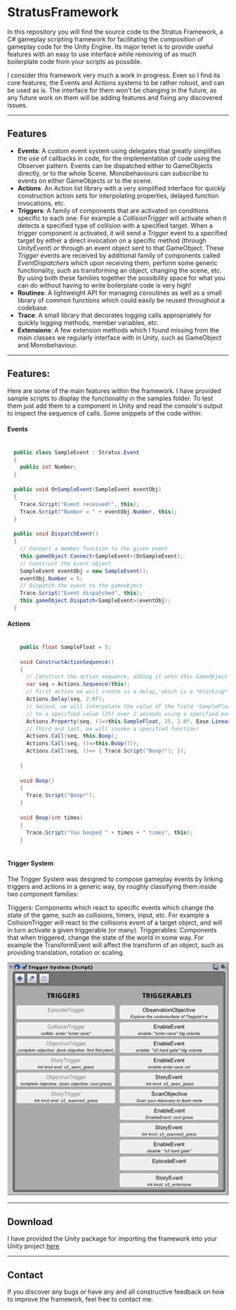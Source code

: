 # StratusFramework
In this repository you will find the source code to the Stratus Framework, a C# gameplay scripting framework for facilitating the composition of gameplay code for the Unity Engine.
Its major tenet is to provide useful features with an easy to use interface while removing of as much boilerplate code from your scripts as possible.

I consider this framework very much a work in progress. Even so I find its core features, the Events and Actions systems to be rather robust, and can be used as is. The interface for them won't be changing in the future, as any future work on them will be adding features and fixing any discovered issues.

---
## Features
- **Events**: A custom event system using delegates that greatly simplifies the use of callbacks in code, for the implementation of code using the Observer pattern. Events can be dispatched either to GameObjects directly, or to the whole Scene. Monobehaviours can subscribe to events on either GameObjects or to the scene.
- **Actions**: An Action list library with a very simplified interface for quickly construction action sets for interpolating properties, delayed function invocations, etc.
- **Triggers**: A family of components that are activated on conditions specific to each one. For example a *CollisionTrigger* will activate when it detects a specified type of collision with a specified target. When a trigger component is activated, it will send a *Trigger* event to a specified target by either a direct invocation on a specific method (through *UnityEvent*) or through an event object sent to that GameObject. 
These *Trigger* events are received by additional family of components called *EventDispatchers* which upon receiving them, perform some generic functionality, such as transforming an object, changing the scene, etc. By using both these families together the possibility space for what you can do without having to write boilerplate code is very high! 
- **Routines**: A lightweight API for managing coroutines as well as a small library of common  functions which could easily be reused throughout a codebase.
- **Trace**: A small library that decorates logging calls appropriately for quickly logging methods, member variables, etc.
- **Extensions**: A few extension methods which I found missing from the main classes we regularly interface with in Unity, such as GameObject and Monobehaviour.

---
## Features:

Here are some of the main features within the framework. I have provided sample scripts to display the functionality in the samples folder. To test them just add them to a component in Unity and read the console's output to inspect the sequence of calls. Some snippets of the code within:

#### Events

```C#

  public class SampleEvent : Stratus.Event 
  {
    public int Number;
  }

  public void OnSampleEvent(SampleEvent eventObj)
  {
    Trace.Script("Event received!", this);
    Trace.Script("Number = " + eventObj.Number, this);
  }
  
  public void DispatchEvent() 
  {
    // Connect a member function to the given event
    this.gameObject.Connect<SampleEvent>(OnSampleEvent);
    // Construct the event object
    SampleEvent eventObj = new SampleEvent();
    eventObj.Number = 5;
    // Dispatch the event to the gameobject
    Trace.Script("Event dispatched", this);
    this.gameObject.Dispatch<SampleEvent>(eventObj);
  }    
```

#### Actions

```C#

    public float SampleFloat = 5;

    void ConstructActionSequence() 
    {
      // Construct the action sequence, adding it onto this GameObject's list of active actions
      var seq = Actions.Sequence(this);
      // First action we will create is a delay, which is a *blocking* action
      Actions.Delay(seq, 2.0f);      
      // Second, we will interpolate the value of the field 'SampleFloat' from its initial value (5) 
      // to a specified value (25) over 2 seconds using a specified easing (curve) algorithm
      Actions.Property(seq, ()=>this.SampleFloat, 25, 2.0f, Ease.Linear);
      // Third and last, we will invoke a specified function!
      Actions.Call(seq, this.Boop);
      Actions.Call(seq, ()=>this.Boop(7));
	  Actions.Call(seq, ()=> { Trace.Script("Boop!"); });

    }
    
    void Boop() 
    {
      Trace.Script("Boop!");
    }
    
    void Boop(int times) 
    {
      Trace.Script("You booped " + times + " times", this);
    }
    

```

#### Trigger System

The Trigger System was designed to compose gameplay events by linking triggers and actions in a generic way, by roughly classifying them inside two component families:

Triggers: Components which react to specific events which change the state of the game, such as collisions, timers, input, etc. For example a CollisionTrigger will react to the collisions event of a target object, and will in turn activate a given triggerable (or many).
Triggerables: Components that when triggered, change the state of the world in some way. For example the TransformEvent will affect the transform of an object, such as providing translation, rotation or scaling.


![](TriggerSystemEditorV3.png)

---
## Download

I have provided the Unity package for importing the framework into your Unity project <a href=https://github.com/Azurelol/Binaries/blob/master/StratusFramework.unitypackage>here</a>

---
## Contact

If you discover any bugs or have any and all constructive feedback on how to improve the framework, feel free to contact me.